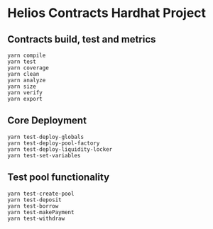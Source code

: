 # Helios Contracts Hardhat Project


## Contracts build, test and metrics

```shell
yarn compile
yarn test
yarn coverage
yarn clean
yarn analyze
yarn size
yarn verify
yarn export
```

## Core Deployment

```shell
yarn test-deploy-globals
yarn test-deploy-pool-factory
yarn test-deploy-liquidity-locker
yarn test-set-variables
```

## Test pool functionality

```shell
yarn test-create-pool
yarn test-deposit
yarn test-borrow
yarn test-makePayment
yarn test-withdraw
```

